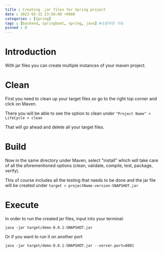 ```yaml
---
title : Creating .jar files for Spring project
date : 2023-03-12 23:50:00 +0900
categories : [Spring]
tags : [backend, springboot, spring, java] #소문자만 가능
pinned : 0
---
```


# Introduction
With jar files you can create multiple instances of your maven project.

# Clean
First you need to clean up your target files so go to the right top corner and click on Maven.

There you will be able to see the option to clean under ```"Project Name" > LifeCycle > clean```

That will go ahead and delete all your target files.

# Build
Now in the same directory under Maven, select "install" which will take care of all the aforementioned options (clean, validate, compile, test, package, verify).

This of course includes all the testing that needs to be done and the jar file will be created under
```target > projectName-version-SNAPSHOT.jar```

# Execute
In order to run the created jar files, input into your terminal:

```
java -jar target/demo-0.0.1-SNAPSHOT.jar
```

Or if you want to run it on another port

```
java -jar target/demo-0.0.1-SNAPSHOT.jar --server.port=8081
```